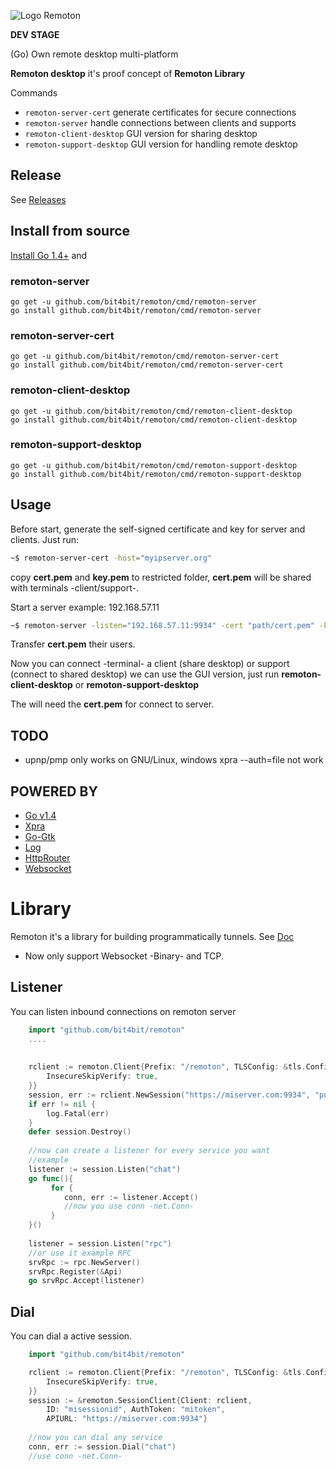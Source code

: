 ![Logo Remoton](https://cloud.githubusercontent.com/assets/1474826/8950994/543baebc-358e-11e5-886c-d4c440d3417f.png)

**DEV STAGE**

(Go) Own remote desktop multi-platform

**Remoton desktop** it's proof concept of **Remoton Library**

Commands
  * `remoton-server-cert` generate certificates for secure connections
  * `remoton-server` handle connections between clients and supports
  * `remoton-client-desktop` GUI version for sharing desktop
  * `remoton-support-desktop` GUI version for handling remote desktop


## Release

See [Releases](https://github.com/bit4bit/remoton/releases/)

## Install from source

[Install Go 1.4+](http://golang.org/doc/install) and


### remoton-server

```
go get -u github.com/bit4bit/remoton/cmd/remoton-server
go install github.com/bit4bit/remoton/cmd/remoton-server
```

### remoton-server-cert

```
go get -u github.com/bit4bit/remoton/cmd/remoton-server-cert
go install github.com/bit4bit/remoton/cmd/remoton-server-cert
```

### remoton-client-desktop

```
go get -u github.com/bit4bit/remoton/cmd/remoton-client-desktop
go install github.com/bit4bit/remoton/cmd/remoton-client-desktop
```


### remoton-support-desktop

```
go get -u github.com/bit4bit/remoton/cmd/remoton-support-desktop
go install github.com/bit4bit/remoton/cmd/remoton-support-desktop
```


## Usage

Before start, generate the self-signed certificate and key for server and clients.
Just run:

~~~bash
~$ remoton-server-cert -host="myipserver.org"
~~~

copy **cert.pem** and **key.pem** to restricted folder, **cert.pem**  will be
shared with terminals -client/support-.

Start a server example: 192.168.57.11

~~~bash
~$ remoton-server -listen="192.168.57.11:9934" -cert "path/cert.pem" -key="path/key.pem"-auth-token="public"
~~~

Transfer **cert.pem** their users.

Now you can connect -terminal- a client (share desktop) or support (connect to shared desktop)
we can use the GUI version, just run **remoton-client-desktop** or **remoton-support-desktop**

The will need the **cert.pem** for connect to server.


## TODO

  * upnp/pmp only works on GNU/Linux, windows xpra --auth=file not work

## POWERED BY

  * [Go v1.4](http://golang.org/)
  * [Xpra](http://www.xpra.org)
  * [Go-Gtk](github.com/mattn/go-gtk)
  * [Log](github.com/Sirupsen/logrus)
  * [HttpRouter](github.com/julienschmidt/httprouter)
  * [Websocket](golang.org/x/net/websocket)

# Library

Remoton it's a library for building programmatically tunnels.
See [Doc](http://godoc.org/github.com/bit4bit/remoton)

  * Now only support Websocket -Binary- and TCP.

## Listener

You can listen inbound connections on remoton server
~~~go
	import "github.com/bit4bit/remoton"
	....
	
	
	rclient := remoton.Client{Prefix: "/remoton", TLSConfig: &tls.Config{
		InsecureSkipVerify: true,
	}}
	session, err := rclient.NewSession("https://miserver.com:9934", "public")
	if err != nil {
		log.Fatal(err)
	}
	defer session.Destroy()
	
	//now can create a listener for every service you want
	//example
	listener := session.Listen("chat")
	go func(){
		 for {
			conn, err := listener.Accept()
			//now you use conn -net.Conn-
		 }
	}()
	
	listener = session.Listen("rpc")
	//or use it example RPC
	srvRpc := rpc.NewServer()
	srvRpc.Register(&Api)
	go srvRpc.Accept(listener)
~~~

## Dial

You can dial a active session.
~~~go
    import "github.com/bit4bit/remoton"

	rclient := remoton.Client{Prefix: "/remoton", TLSConfig: &tls.Config{
		InsecureSkipVerify: true,
	}}
	session := &remoton.SessionClient{Client: rclient,
		ID: "misessionid", AuthToken: "mitoken",
		APIURL: "https://miserver.com:9934"}
	
	//now you can dial any service
	conn, err := session.Dial("chat")
	//use conn -net.Conn-
~~~
